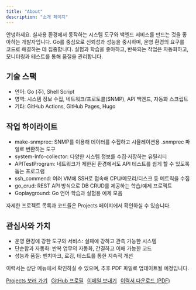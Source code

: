```yaml
---
title: "About"
description: "소개 페이지"
---
```


안녕하세요. 실사용 환경에서 동작하는 시스템 도구와 백엔드 서비스를 만드는 것을 좋아하는 개발자입니다. Go를 중심으로 신뢰성과 성능을 중시하며, 운영 환경의 요구를 코드로 해결하는 데 집중합니다. 실험과 학습을 좋아하고, 반복되는 작업은 자동화하고, 모니터링과 테스트를 통해 품질을 관리합니다.

## 기술 스택
- 언어: Go (주), Shell Script
- 영역: 시스템 정보 수집, 네트워크/프로토콜(SNMP), API 백엔드, 자동화 스크립트
- 기타: GitHub Actions, GitHub Pages, Hugo

## 작업 하이라이트
- make-snmprec: SNMP를 이용해 데이터를 수집하고 시뮬레이션용 .snmprec 파일로 변환하는 도구
- system-Info-collector: 다양한 시스템 정보를 수집·저장하는 유틸리티
- APITestProgram: 네트워크가 제한된 환경에서도 API 테스트를 쉽게 할 수 있도록 돕는 프로그램
- ssh_commend: 여러 VM에 SSH로 접속해 CPU/메모리/디스크 등 메트릭을 수집
- go_crud: REST API 방식으로 DB CRUD를 제공하는 학습/예제 프로젝트
- Goplayground: Go 언어 학습과 실험용 예제 모음

자세한 프로젝트 목록과 코드들은 Projects 페이지에서 확인하실 수 있습니다.

## 관심사와 가치
- 운영 환경에 강한 도구와 서비스: 실패에 강하고 관측 가능한 시스템
- 단순함과 자동화: 반복 업무의 자동화, 간결하고 이해 가능한 코드
- 성능과 품질: 벤치마크, 로깅, 테스트를 통한 지속적 개선

이력서는 상단 메뉴에서 확인하실 수 있으며, 추후 PDF 파일로 업데이트될 예정입니다.

<div class="btn-group" style="display:flex; gap:10px; flex-wrap:wrap; margin-top:8px;">
  <a class="btn" href="/projects/">Projects 보러 가기</a>
  <a class="btn" href="https://github.com/swlee3306" target="_blank" rel="noopener">GitHub 프로필</a>
  <a class="btn" href="mailto:swlee3306@gmail.com">이메일 보내기</a>
  <!-- 이력서 파일이 준비되면 아래 링크를 실제 파일 경로로 교체하세요 (예: /files/resume.pdf) -->
  <a class="btn" href="/files/resume.pdf" target="_blank" rel="noopener" aria-label="이력서 PDF 다운로드">이력서 다운로드 (PDF)</a>
</div>
